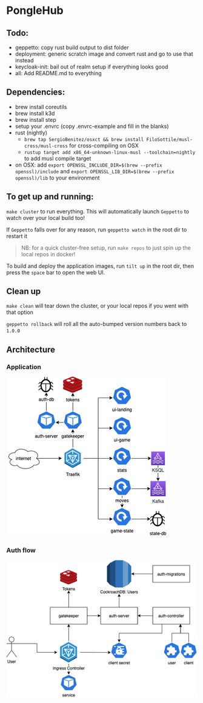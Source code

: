 # PongleHub

## Todo:

- geppetto: copy rust build output to dist folder
- deployment: generic scratch image and convert rust and go to use that instead
- keycloak-init: bail out of realm setup if everything looks good
- all: Add README.md to everything

## Dependencies:

- brew install coreutils
- brew install k3d
- brew install step
- setup your .envrc (copy .envrc-example and fill in the blanks)
- rust (nightly)
  - `brew tap SergioBenitez/osxct && brew install FiloSottile/musl-cross/musl-cross` for cross-compiling on OSX
  - `rustup target add x86_64-unknown-linux-musl --toolchain=nightly` to add musl compile target
- on OSX: add `export OPENSSL_INCLUDE_DIR=$(brew --prefix openssl)/include` and `export OPENSSL_LIB_DIR=$(brew --prefix openssl)/lib` to your environment

## To get up and running:

`make cluster` to run everything. This will automatically launch `Geppetto` to watch over your local build too!

If `Geppetto` falls over for any reason, run `geppetto watch` in the root dir to restart it

> NB: for a quick cluster-free setup, run `make repos` to just spin up the local repos in docker!

To build and deploy the application images, run `tilt up` in the root dir, then press the `space` bar to open the web UI.

## Clean up

`make clean` will tear down the cluster, or your local repos if you went with that option

`geppetto rollback` will roll all the auto-bumped version numbers back to `1.0.0`

## Architecture

### Application

![](docs/pongle-architecture.png)

### Auth flow

![](docs/pongle-auth.png)
